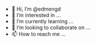 - 👋 Hi, I’m @edmengd
- 👀 I’m interested in ...
- 🌱 I’m currently learning ...
- 💞️ I’m looking to collaborate on ...
- 📫 How to reach me ...

<!---
edmengd/edmengd is a ✨ special ✨ repository because its `README.md` (this file) appears on your GitHub profile.
You can click the Preview link to take a look at your changes.
--->
